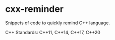 # cxx-reminder
Snippets of code to quickly remind C++ language.

C++ Standards: C++11, C++14, C++17, C++20
